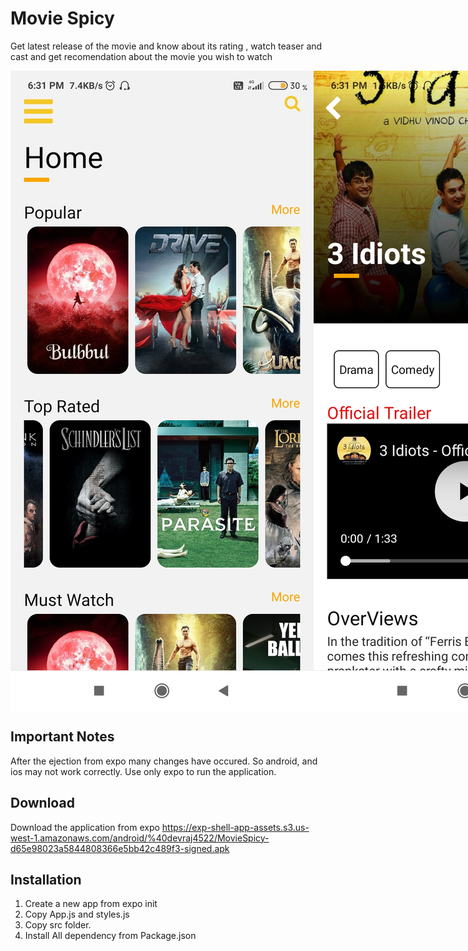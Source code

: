 # Movie Spicy 
Get latest release of the movie and know about its rating , watch teaser and cast and get recomendation about the movie you wish to watch

<div align="center">
  <div style="display: flex;">
    <img src="/assets/1.jpg" style="vertical-align: top;" />
    <img src="/assets/2.jpg" />
  </div>
</div>

## Important Notes 
After the ejection from expo many changes have occured. So android, and ios may not work correctly.
Use only expo to run the application.

## Download 
Download the application from expo 
https://exp-shell-app-assets.s3.us-west-1.amazonaws.com/android/%40devraj4522/MovieSpicy-d65e98023a5844808366e5bb42c489f3-signed.apk

## Installation

1. Create a new app from expo init 
2. Copy App.js and  styles.js
3. Copy src folder.
4. Install All dependency from Package.json
